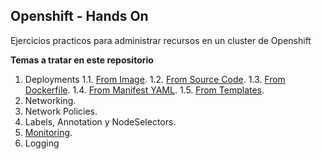 ## Openshift - Hands On

Ejercicios practicos para administrar recursos en un cluster de Openshift

**Temas a tratar en este repositorio**

1. Deployments
    1.1. [From Image](https://github.com/gonzaloacosta/openshift-workshop/tree/master/openshift/deployments/oc).
    1.2. [From Source Code](https://github.com/gonzaloacosta/openshift-workshop/tree/master/openshift/deployments/oc).
    1.3. [From Dockerfile](https://github.com/gonzaloacosta/openshift-workshop/tree/master/openshift/deployments/oc).
    1.4. [From Manifest YAML](https://github.com/gonzaloacosta/openshift-workshop/tree/master/openshift/deployments/manifest).
    1.5. [From Templates](https://github.com/gonzaloacosta/openshift-workshop/tree/master/openshift/deployments/templates).
2. Networking.
3. Network Policies.
4. Labels, Annotation y NodeSelectors.
5. [Monitoring](https://github.com/gonzaloacosta/openshift-workshop/tree/master/openshift/monitoring).
6. Logging